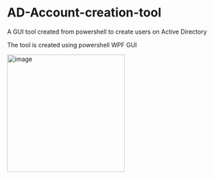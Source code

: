# AD-Account-creation-tool
A GUI tool created from powershell to create users on Active Directory

The tool is created using powershell WPF GUI


<img width="274" alt="image" src="https://user-images.githubusercontent.com/80172310/234035780-d48a8203-a108-457a-ac2e-cc04823797df.png">
